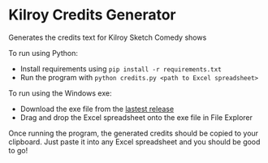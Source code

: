 # Kilroy Credits Generator

Generates the credits text for Kilroy Sketch Comedy shows

To run using Python:
- Install requirements using `pip install -r requirements.txt`
- Run the program with `python credits.py <path to Excel spreadsheet>`

To run using the Windows exe:
- Download the exe file from the [lastest release](https://github.com/FlynnD273/KilroyCredits/releases/latest)
- Drag and drop the Excel spreadsheet onto the exe file in File Explorer

Once running the program, the generated credits should be copied to your clipboard. Just paste it into any Excel spreadsheet and you should be good to go!
